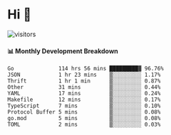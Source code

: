 # Hi 👋
 
![visitors](https://visitor-badge.glitch.me/badge?page_id=sorcererxw.sorcererx)

#### 📊 Monthly Development Breakdown

<!--START_SECTION:waka-->
```text
Go              114 hrs 56 mins █████████▓ 96.76%
JSON            1 hr 23 mins    ▒░░░░░░░░░ 1.17%
Thrift          1 hr 1 min      ▒░░░░░░░░░ 0.87%
Other           31 mins         ▒░░░░░░░░░ 0.44%
YAML            17 mins         ▒░░░░░░░░░ 0.24%
Makefile        12 mins         ▒░░░░░░░░░ 0.17%
TypeScript      7 mins          ▒░░░░░░░░░ 0.10%
Protocol Buffer 5 mins          ▒░░░░░░░░░ 0.08%
go.mod          5 mins          ▒░░░░░░░░░ 0.08%
TOML            2 mins          ▒░░░░░░░░░ 0.03%
```
<!--END_SECTION:waka-->
